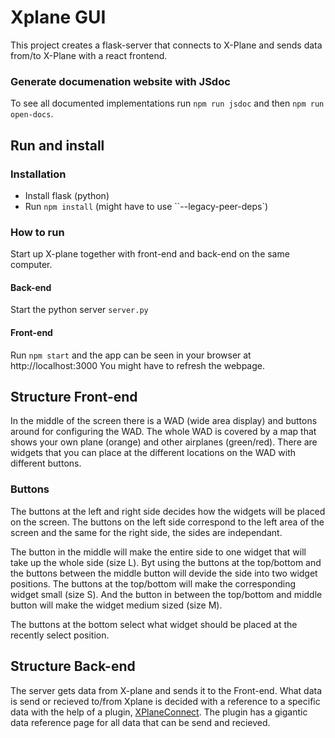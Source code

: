 # Xplane GUI
This project creates a flask-server that connects to X-Plane and sends data from/to X-Plane with a react frontend.

### Generate documenation website with JSdoc
To see all documented implementations run `npm run jsdoc` and then `npm run open-docs`.

## Run and install

### Installation
- Install flask (python)
- Run `npm install` (might have to use ``--legacy-peer-deps`)

### How to run
Start up X-plane together with front-end and back-end on the same computer.

#### Back-end
Start the python server `server.py`

#### Front-end
Run `npm start` and the app can be seen in your browser at http://localhost:3000
You might have to refresh the webpage.

## Structure Front-end
In the middle of the screen there is a WAD (wide area display) and buttons around for configuring
the WAD. The whole WAD is covered by a map that shows your own plane (orange) and other airplanes (green/red).
There are widgets that you can place at the different locations on the WAD with different buttons.

### Buttons
The buttons at the left and right side decides how the widgets will be placed on the screen. The buttons
on the left side correspond to the left area of the screen and the same for the right side, the sides are independant.

The button in the middle will make the entire side to one widget that will take up the whole side (size L).
Byt using the buttons at the top/bottom and the buttons between the middle button will devide the side into two widget positions.
The buttons at the top/bottom will make the corresponding widget small (size S). And the button in between the top/bottom and middle button
will make the widget medium sized (size M).

The buttons at the bottom select what widget should be placed at the recently select position.

## Structure Back-end
The server gets data from X-plane and sends it to the Front-end. What data is send or recieved to/from Xplane
is decided with a reference to a specific data with the help of a plugin, [XPlaneConnect](https://github.com/nasa/XPlaneConnect).
The plugin has a gigantic data reference page for all data that can be send and recieved.